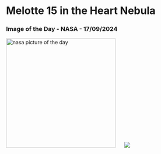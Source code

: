 # Melotte 15 in the Heart Nebula
### Image of the Day - NASA - 17/09/2024
<img src="https://apod.nasa.gov/apod/image/2409/HeartMelotte_McInnis_960.jpg" alt="nasa picture of the day" width="300"/>&nbsp; &nbsp; &nbsp; <img src="https://github-readme-streak-stats.herokuapp.com/?user=tempo-riz&theme=dark" >
 
 
 
 
 
 
 
 
 
 
 
 
 
 
 
 
 
 
 
 
 
 
 
 
 
 
 
 
 
 
 
 
 
 
 
